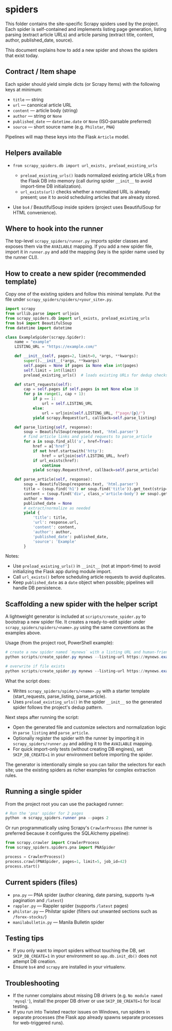 # spiders

This folder contains the site-specific Scrapy spiders used by the project. Each spider is self-contained and implements listing page generation, listing parsing (extract article URLs) and article parsing (extract title, content, author, published_date, source).

This document explains how to add a new spider and shows the spiders that exist today.

## Contract / Item shape
Each spider should yield simple dicts (or Scrapy Items) with the following keys at minimum:
- `title` — string
- `url` — canonical article URL
- `content` — article body (string)
- `author` — string or `None`
- `published_date` — `datetime.date` or `None` (ISO-parsable preferred)
- `source` — short source name (e.g. `Philstar`, `PNA`)

Pipelines will map these keys into the Flask `Article` model.

## Helpers available
- `from scrapy_spiders.db import url_exists, preload_existing_urls`
  - `preload_existing_urls()` loads normalized existing article URLs from the Flask DB into memory (call during spider `__init__` to avoid import-time DB initialization).
  - `url_exists(url)` checks whether a normalized URL is already present; use it to avoid scheduling articles that are already stored.

- Use `bs4` / BeautifulSoup inside spiders (project uses BeautifulSoup for HTML convenience).

## Where to hook into the runner
The top-level `scrapy_spiders/runner.py` imports spider classes and exposes them via the `AVAILABLE` mapping. If you add a new spider file, import it in `runner.py` and add the mapping (key is the spider name used by the runner CLI).

## How to create a new spider (recommended template)
Copy one of the existing spiders and follow this minimal template. Put the file under `scrapy_spiders/spiders/<your_site>.py`.

```python
import scrapy
from urllib.parse import urljoin
from scrapy_spiders.db import url_exists, preload_existing_urls
from bs4 import BeautifulSoup
from datetime import datetime

class ExampleSpider(scrapy.Spider):
    name = "example"
    LISTING_URL = "https://example.com/"

    def __init__(self, pages=2, limit=0, *args, **kwargs):
        super().__init__(*args, **kwargs)
        self.pages = None if pages is None else int(pages)
        self.limit = int(limit)
        preload_existing_urls()  # loads existing URLs for dedup checks

    def start_requests(self):
        cap = self.pages if self.pages is not None else 10
        for p in range(1, cap + 1):
            if p == 1:
                url = self.LISTING_URL
            else:
                url = urljoin(self.LISTING_URL, f"page/{p}/")
            yield scrapy.Request(url, callback=self.parse_listing)

    def parse_listing(self, response):
        soup = BeautifulSoup(response.text, 'html.parser')
        # find article links and yield requests to parse_article
        for a in soup.find_all('a', href=True):
            href = a['href']
            if not href.startswith('http'):
                href = urljoin(self.LISTING_URL, href)
            if url_exists(href):
                continue
            yield scrapy.Request(href, callback=self.parse_article)

    def parse_article(self, response):
        soup = BeautifulSoup(response.text, 'html.parser')
        title = (soup.find('h1') or soup.find('title')).get_text(strip=True)
        content = (soup.find('div', class_='article-body') or soup).get_text(strip=True)
        author = None
        published_date = None
        # extract/normalize as needed
        yield {
            'title': title,
            'url': response.url,
            'content': content,
            'author': author,
            'published_date': published_date,
            'source': 'Example'
        }
```

Notes:
- Use `preload_existing_urls()` in `__init__` (not at import-time) to avoid initializing the Flask app during module import.
- Call `url_exists()` before scheduling article requests to avoid duplicates.
- Keep `published_date` as a `date` object when possible; pipelines will handle DB persistence.

## Scaffolding a new spider with the helper script

A lightweight generator is included at `scripts/create_spider.py` to bootstrap a new spider file. It creates a ready-to-edit spider under `scrapy_spiders/spiders/<name>.py` using the same conventions as the examples above.

Usage (from the project root, PowerShell example):

```powershell
# create a new spider named `mynews` with a listing URL and human-friendly source name
python scripts/create_spider.py mynews --listing-url https://mynews.example/ --source "My News"

# overwrite if file exists
python scripts/create_spider.py mynews --listing-url https://mynews.example/ --source "My News" --force
```

What the script does:
- Writes `scrapy_spiders/spiders/<name>.py` with a starter template (start_requests, parse_listing, parse_article).
- Uses `preload_existing_urls()` in the spider `__init__` so the generated spider follows the project's dedup pattern.

Next steps after running the script:
- Open the generated file and customize selectors and normalization logic in `parse_listing` and `parse_article`.
- Optionally register the spider with the runner by importing it in `scrapy_spiders/runner.py` and adding it to the `AVAILABLE` mapping.
- For quick import-only tests (without creating DB engines), set `SKIP_DB_CREATE=1` in your environment before importing the spider.

The generator is intentionally simple so you can tailor the selectors for each site; use the existing spiders as richer examples for complex extraction rules.

## Running a single spider
From the project root you can use the packaged runner:

```powershell
# Run the 'pna' spider for 2 pages
python -m scrapy_spiders.runner pna --pages 2
```

Or run programmatically using Scrapy's `CrawlerProcess` (the runner is preferred because it configures the SQLAlchemy pipeline):

```python
from scrapy.crawler import CrawlerProcess
from scrapy_spiders.spiders.pna import PNASpider

process = CrawlerProcess()
process.crawl(PNASpider, pages=1, limit=5, job_id=42)
process.start()
```

## Current spiders (files)
- `pna.py` — PNA spider (author cleaning, date parsing, supports `?p=N` pagination and `/latest`)
- `rappler.py` — Rappler spider (supports `/latest` pages)
- `philstar.py` — Philstar spider (filters out unwanted sections such as `/forex-stocks/`)
- `manilabulletin.py` — Manila Bulletin spider

## Testing tips
- If you only want to import spiders without touching the DB, set `SKIP_DB_CREATE=1` in your environment so `app.db.init_db()` does not attempt DB creation.
- Ensure `bs4` and `scrapy` are installed in your virtualenv.

## Troubleshooting
- If the runner complains about missing DB drivers (e.g. `No module named 'mysql'`), install the proper DB driver or use `SKIP_DB_CREATE=1` for local testing.
- If you run into Twisted reactor issues on Windows, run spiders in separate processes (the Flask app already spawns separate processes for web-triggered runs).